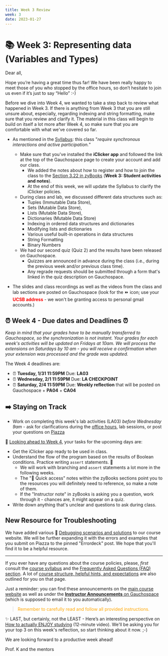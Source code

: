 ```yaml
---
title: Week 3 Review 
week: 3
date: 2023-01-27
---
```


# 📚 Week 3: Representing data (Variables and Types) 

Dear all,

Hope you’re having a great time thus far! 
We have been really happy to meet those of you who stopped by the office hours, so don’t hesitate to join us even if it’s just to say “Hello” :-)

Before we dive into Week 4, we wanted to take a step back to review what happened in Week 3.
If there is anything from Week 3 that you are still unsure about, especially, regarding indexing and string formatting, make sure that you review and clarify it. The material in this class will begin to build on itself a lot more after Week 4, so make sure that you are comfortable with what we've covered so far. 

* As mentioned in the [Syllabus]({{site.url}}/{{site.baseurl}}/about#online-class): this class "_require synchronous interactions and active participation._" 
    - Make sure that you've installed the **iClicker app** and followed the link at the top of the Gauchospace page to create your account and add our class. 
        - We added the notes about how to register and how to join the class to the [Section 3.22 in zyBooks](https://learn.zybooks.com/zybook/UCSBCMPSCW8KharitonovaSpring2022/chapter/3/section/22) (**Week 3: Student activities and notes**).
        - At the end of this week, we will update the Syllabus to clarify the iClicker policies.
    - During class and lab, we discussed different data structures such as:
        - Tuples (Immutable Data Store), 
        - Sets (Mutable Data Store),
        - Lists (Mutable Data Store),
        - Dictionaries (Mutable Data Store)
        - Indexing in ordered data structures and dictionaries
        - Modifying lists and dictionaries
        - Various useful built-in operations in data structures
        - String Formatting
        - Binary Numbers
    - We had our second quiz (Quiz 2) and the results have been released on Gauchospace. 
        - Quizzes are announced in advance during the class (i.e., during the previous week and/or previous class time). 
        - Any regrade requests should be submitted through a form that's linked in the quiz description on Gauchospace.

* The slides and class recordings as well as the videos from the class and lab sections are posted on Gauchospace (look for the ⏩ icon; use your <span style="color:red">**UCSB address**</span> - we won't be granting access to personal gmail accounts.)

## ⏰ Week 4 - Due dates and Deadlines ⏰

_Keep in mind that your grades have to be manually transferred to Gauchospace, so the synchronization is not instant. 
Your grades for each week's activities will be updated on Fridays at 10am. We will process the extensions on Saturdays by 10 am - you will receive a confirmation when your extension was processed and the grade was updated._

The Week 4 deadlines are:
* ⏰ **Tuesday, 1/31 11:59PM** Due: **LA03**
* ⏰ **Wednesday, 2/1 11:59PM** Due: **LA CHECKPOINT**
* ⏰ **Saturday, 2/4 11:59PM** Due: **Weekly reflection** that will be posted on Gauchospace + **PA04** + **CA04**


## ➡️    Staying on Track

* Work on completing this week's lab activities (LA03) _before Wednesday 9am_ - ask for clarifications during the [office hours]({{site.url}}/{{site.baseurl}}/schedule/), lab sessions, or post your questions on [Piazza]({{site.aux_links.Piazza}}) 

🔮 [Looking ahead to Week 4]({{site.url}}/{{site.baseurl}}/calendar#week-4), your tasks for the upcoming days are:
* Get the iClicker app ready to be used in class.
* Understand the flow of the program based on the results of Boolean conditions. Practice writing `assert` statements. 💎
    - We will work with branching and `assert` statements a lot more in the following weeks.
    - The "📎 Quick access" notes within the zyBooks sections point you to the resources you will definitely need to reference, so make a note of them.
    - If the "Instructor note" in zyBooks is asking you a question, work through it - chances are, it might appear on a quiz.
* Write down anything that's unclear and questions to ask during class.

## New Resource for Troubleshooting

We have added various 🐛 [Debugging scenarios and solutions]({{site.url}}/{{site.baseurl}}/ref/debug) to our course website. 
We will be further expanding it with the errors and examples that you submit on Piazza to the pinned "Errordeck" post.
We hope that you'll find it to be a helpful resource.

---

If you ever have any questions about the course policies, please, _first_ consult the [course syllabus]({{site.url}}/{{site.baseurl}}/about) and the [Frequently Asked Questions (FAQ) section]({{site.url}}/{{site.baseurl}}/faq). A lot of [course structure, helpful hints, and expectations]({{site.url}}/{{site.baseurl}}/faq/#weekly-pattern-and-planning-your-work) are also outlined for you on that page.

Just a reminder: you can find these announcements on the [main course website]({{site.url}}/{{site.baseurl}}/) as well as under the [**Instructor Announcements** on Gauchospace](https://gauchospace.ucsb.edu/courses/mod/forum/view.php?id=1014718) (which is supposed to email it to you automatically).

> <span style="color:orange"> Remember to carefully read and follow all provided instructions.</span>

✨ LAST, but certainly, not the LEAST - Here’s an interesting perspective on [How to actually ENJOY studying](https://www.youtube.com/watch?v=s_Chsfe7Ic8&ab_channel=UnJadedJade) (12-minute video). We'll be asking you for your top 3 on this week's reflection, so start thinking about it now. ;-)

We are looking forward to a productive week ahead!

Prof. K and the mentors
